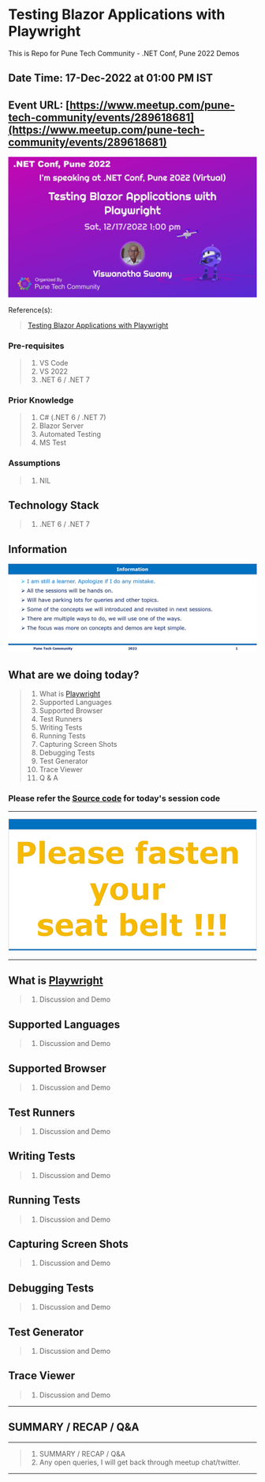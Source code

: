 # Testing Blazor Applications with Playwright

This is Repo for Pune Tech Community - .NET Conf, Pune 2022 Demos

## Date Time: 17-Dec-2022 at 01:00 PM IST

## Event URL: [https://www.meetup.com/pune-tech-community/events/289618681](https://www.meetup.com/pune-tech-community/events/289618681)

![Viswanatha Swamy P K |150x150](./Documentation/Images/ViswanathaSwamyPK.PNG)

Reference(s):
> [Testing Blazor Applications with Playwright](https://www.youtube.com/watch?v=gBky9_AskNQ&list=PLdo4fOcmZ0oVlqu_V8EXUDDnPsYwemxjn&index=24)

### Pre-requisites

> 1. VS Code
> 1. VS 2022
> 1. .NET 6 / .NET 7

### Prior Knowledge

> 1. C# (.NET 6 / .NET 7)
> 1. Blazor Server
> 1. Automated Testing
> 1. MS Test

### Assumptions

> 1. NIL

## Technology Stack

> 1. .NET 6 / .NET 7

## Information

![Information | 100x100](./Documentation/Images/Information.PNG)

## What are we doing today?

> 1. What is [Playwright](https://playwright.dev/dotnet)
> 1. Supported Languages
> 1. Supported Browser
> 1. Test Runners
> 1. Writing Tests
> 1. Running Tests
> 1. Capturing Screen Shots
> 1. Debugging Tests
> 1. Test Generator
> 1. Trace Viewer
> 1. Q & A

### Please refer the [**Source code**](https://github.com/vishipayyallore/BlazorApp-PlaywrightDemo) for today's session code

---

![Information | 100x100](./Documentation/Images/SeatBelt.PNG)

---

## What is [Playwright](https://playwright.dev/dotnet)

> 1. Discussion and Demo

## Supported Languages

> 1. Discussion and Demo

## Supported Browser

> 1. Discussion and Demo

## Test Runners

> 1. Discussion and Demo

## Writing Tests

> 1. Discussion and Demo

## Running Tests

> 1. Discussion and Demo

## Capturing Screen Shots

> 1. Discussion and Demo

## Debugging Tests

> 1. Discussion and Demo

## Test Generator

> 1. Discussion and Demo

## Trace Viewer

> 1. Discussion and Demo

---

## SUMMARY / RECAP / Q&A

---

> 1. SUMMARY / RECAP / Q&A
> 2. Any open queries, I will get back through meetup chat/twitter.

---
